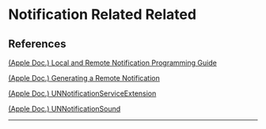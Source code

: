 # Notification Related Related
## References
[(Apple Doc.) Local and Remote Notification Programming Guide](https://developer.apple.com/library/archive/documentation/NetworkingInternet/Conceptual/RemoteNotificationsPG/CreatingtheNotificationPayload.html)

[(Apple Doc.) Generating a Remote Notification](https://developer.apple.com/documentation/usernotifications/setting_up_a_remote_notification_server/generating_a_remote_notification#2943363)

[(Apple Doc.) UNNotificationServiceExtension](https://developer.apple.com/documentation/usernotifications/unnotificationserviceextension)

[(Apple Doc.) UNNotificationSound](https://developer.apple.com/documentation/usernotifications/unnotificationsound)

----